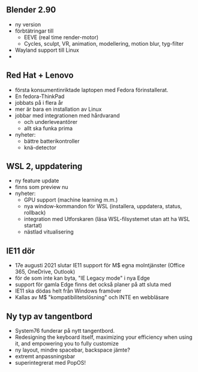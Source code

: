 ## Blender 2.90
- ny version
- förbtätringar till
  - EEVE (real time render-motor)
  - Cycles, sculpt, VR, animation, modellering, motion blur, tyg-filter
- Wayland support till Linux
-

## Red Hat + Lenovo
- första konsumentinriktade laptopen med Fedora förinstallerat.
- En fedora-ThinkPad
- jobbats på i flera år
- mer är bara en installation av Linux
- jobbar med integrationen med hårdvarand
  - och underleveantörer
  - allt ska funka prima
- nyheter:
  - bättre batterikontroller
  - knä-detector

## WSL 2, uppdatering
- ny feature update
- finns som preview nu
- nyheter:
  - GPU support (machine learning m.m.)
  - nya window-kommandon för WSL (installera, uppdatera, status, rollback)
  - integration med Utforskaren (läsa WSL-filsystemet utan att ha WSL startat)
  - nästlad vitualisering

## IE11 dör
- 17e augusti 2021 slutar IE11 support för M$ egna molntjänster (Office 365, OneDrive, Outlook)
- för de som inte kan byta, "IE Legacy mode" i nya Edge
- support för gamla Edge finns det också planer på att sluta med
- IE11 ska dödas helt från Windows framöver
- Kallas av M$ "kompatibilitetslösning" och INTE en webbläsare

## Ny typ av tangentbord
- System76 funderar på nytt tangentbord.
- Redesigning the keyboard itself, maximizing your efficiency when using it, and empowering you to fully customize
- ny layout, mindre spacebar, backspace jämte?
- extremt anpassningsbar
- superintegrerat med PopOS!
